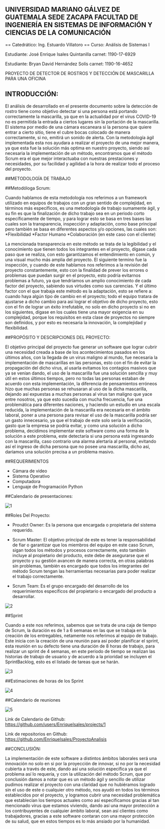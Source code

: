 ## UNIVERSIDAD MARIANO GÁLVEZ DE GUATEMALA SEDE ZACAPA FACULTAD DE INGENIERÍA EN SISTEMAS DE INFORMACIÓN Y CIENCIAS DE LA COMUNICACIÓN

== Catedrático: Ing. Estuardo Villatoro
== Curso: Análisis de Sistemas I

Estudiante: José Enrique Isales Quintanilla
carnet: 1190-17-6929

Estudiante: Bryan David Hernández Solís
carnet: 1190-16-4652

PROYECTO DE DETECTOR DE ROSTROS Y DETECCIÓN DE MASCARILLA PARA UNA OFICINA

## INTRODUCCIÓN:

El análisis de desarrollado en el presente documento sobre la detección de rostro tiene como objetivo detectar si una persona está portando correctamente la mascarilla, ya que en la actualidad por el virus COVID-19 no es permitida la entrada a ciertos lugares sin la portación de la mascarilla. El sistema por medio de una cámara escaneara si la persona que quiere entrar a cierto sitio, tiene el cubre bocas colocado de manera correctamente, si no, emitirá un sonido de alerta. Con la metodología ágil implementada esta nos ayudara a realizar el proyecto de una mejor manera, ya que esta fue la solución más optima en nuestro proyecto, siendo así necesaria la implementación de un método, encontramos que el método Scrum era el que mejor interactuaba con nuestras prestaciones y necesidades, por su facilidad y agilidad a la hora de realizar todo el proceso del proyecto.

##METODOLOGÍA DE TRABAJO

##Metodóloga Scrum:

Cuando hablamos de esta metodología nos referimos a un framework utilizado en equipos de trabajos con un gran sentido de complejidad, en términos más específicos, es una metodología de trabajo sumamente ágil, y su fin es que la finalización de dicho trabajo sea en un periodo corto específicamente de tiempo, y para lograr esto se basa en tres bases las cuales son la transparencia, inspección y adaptación, como base principal pero también se basa en diferentes aspectos y/o opciones, las cuales son:
*Flexibilidad
*Factor Humano
*Colaboración (en este caso con el cliente)

La mencionada transparencia en este método se trata de la legibilidad y el conocimiento que tienen todos los integrantes en el proyecto, dígase cada paso que se realiza, con esto garantizamos el entendimiento en común, y una visual mucho más amplia del proyecto.
El siguiente termino fue la inspección, y cuando de este hablamos nos referimos a la revisión del proyecto constantemente, esto con la finalidad de prever los errores o problemas que puedan surgir en el proyecto, esto podría evitarnos problemas a futuro, ya que tendríamos un amplio conocimiento de cada factor del proyecto, sabiendo sus virtudes como sus carencias.
Y el último factor con el que trabaja este método es la adaptación, esto se refiere a: cuando haya algún tipo de cambio en el proyecto; todo el equipo tratara de ajustarse a dicho cambio para así lograr el objetivo de dicho proyecto, esto con el fin de lograr un éxito irrefutable, no solo en dicho proyecto si no en los siguientes, dígase en los cuales tiene una mayor exigencia en su complejidad, porque los requisitos en esta clase de proyectos no siempre son definidos, y por esto es necesaria la innovación, la complejidad y flexibilidad.

##PROPÓSITO Y DESCRIPCIONES DEL PROYECTO:

El objetivo principal del proyecto fue generar un software que lograr cubrir una necesidad creada a base de los acontecimientos pasados en los últimos años, con la llegada de un virus maligno al mundo, fue necesaria la implementación de mascarillas en las personas, esto con el fin de evitar la propagación del dicho virus, al usarla evitamos los contagios masivos que ya se venían dando, el uso de la mascarilla fue una solución sencilla y muy útil en estos últimos tiempos, pero no todas las personas estaban de acuerdo con esta implementación, la diferencia de pensamientos erróneos hizo que muchas personas se rehusaran al uso de la dicha mascarilla, dejando así expuestas a muchas personas al virus tan maligno que yace entre nosotros, ya que esto sucedía con mucha frecuencia, fue una problemática para diferentes naciones, y haciendo un estudio en una escala reducida, la implementación de la mascarilla era necesaria en el ámbito laboral, poner a una persona para revisar el uso de la mascarilla podría ser un gasto innecesario, ya que el trabajo de este solo sería la verificación, gasto que la empresa se podría evitar, y como una solución a dicho problema, decidimos implementar este software como una forma de la solución a este problema, este detectaría si una persona está ingresando con la mascarilla, caso contrario una alarma alertaría al personal, evitando así el ingreso de dicha persona que no posee una mascarilla, dicho así, daríamos una solución precisa a un problema masivo.

##REQUERIMIENTOS

- Cámara de video
- Sistema Operativo
- Computadora
- Lenguaje de Programación Python

##Calendario de presentaciones:

![1](https://user-images.githubusercontent.com/84251533/120123443-22d5d580-c16c-11eb-8b09-5716f2b917f3.png)


##Roles Del Proyecto:

- Proudct Owner: Es la persona que encargada o propietaria del sistema requerido.

- Scrum Master: El objetivo principal de este es tener la responsabilidad de fiar o garantizar que los miembros del equipo en este caso Scrum, sigan
todos los métodos y procesos correctamente, esto también incluye al propietario del producto, este debe de asegurarse que el proyecto y
su gestión avancen de manera correcta, en otras palabras sin problemas, también es encargado que todos los integrantes del método Scrum
tengan las herramientas necesarias para poder realizar el trabajo correctamente.

- Scrum Team: Es el grupo encargado del desarrollo de los requerimientos específicos del propietario o encargado del producto a desarrollar.

![2](https://user-images.githubusercontent.com/84251533/120123451-308b5b00-c16c-11eb-9644-895faa149fc3.png)

##Sprint

Cuando a este nos referimos, sabemos que se trata de una caja de tiempo de Scrum, la duración es de 1 a 6 semanas en las que se trabaja en la creación de los entregables, netamente nos referimos al equipo de trabajo. Este inicia con la creación de una reunión para así poder planificar el sprint, esta reunión en su defecto tiene una duración de 8 horas de trabajo, para realizar un sprint de 4 semanas, en este periodo de tiempo se realizan las historias de trabajo de usuario y de acuerdo a la prioridad se incluyen el SprintBacklog, esto es el listado de tareas que se harán.

![3](https://user-images.githubusercontent.com/84251533/120123453-38e39600-c16c-11eb-8266-3d5803c73db7.png)

##Estimaciones de horas de los Sprint

![4](https://user-images.githubusercontent.com/84251533/120123455-3e40e080-c16c-11eb-9306-a02fae7ff9f6.png)


##Calendario de reuniones 

![5](https://user-images.githubusercontent.com/84251533/120124874-992a0600-c173-11eb-9c93-61391cae1773.png)




Link de Calendario de Github: https://github.com/users/EnriqueIsales/projects/1

Link de repositorios en Github: https://github.com/EnriqueIsales/ProyectoAnalisis

##CONCLUSIÓN:

La implementación de este software a distintos ámbitos laborales será una innovación no solo en si por la proyección de innovar, si no por la necesidad cubierta a través de este, dando así una solución específica ya que el problema así lo requería, y con la utilización del método Scrum, que por conclusión damos a notar que es un método ágil y sencillo de utilizar pudimos realizar el proyecto con una claridad que no hubiéramos logrado sin el uso de este o cualquier otro método, nos ayudó en todos los términos establecidos por el proyecto, y logramos cubrir una necesidad problemática que establecían los tiempos actuales como así especificamos gracias al tan mencionado virus que estamos viviendo, dando así una mayor protección a los contribuyentes de cualquier ámbito laboral, sean así clientes como trabajadores, gracias a este software contaran con una mayor protección de su salud, que en estos tiempos es lo más ansiado por la humanidad.
